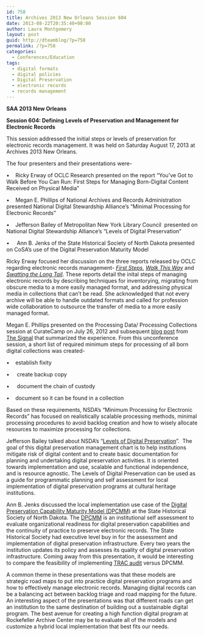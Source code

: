 ```yaml
---
id: 758
title: Archives 2013 New Orleans Session 604
date: 2013-08-22T20:35:40+00:00
author: Laura Montgomery
layout: post
guid: http://dteamblog/?p=758
permalink: /?p=758
categories:
  - Conferences/Education
tags:
  - digital formats
  - digital policies
  - Digital Preservation
  - electronic records
  - records management
---
```

**SAA 2013 New Orleans**
  
**Session 604: Defining Levels of Preservation and Management for Electronic Records**

This session addressed the initial steps or levels of preservation for electronic records management. It was held on Saturday August 17, 2013 at Archives 2013 New Orleans.
  
<!--more-->


  
The four presenters and their presentations were-

•    Ricky Erway of OCLC Research presented on the report “You’ve Got to Walk Before You Can Run: First Steps for Managing Born-Digital Content Received on Physical Media”
  
•    Megan E. Phillips of National Archives and Records Administration presented National Digital Stewardship Alliance’s “Minimal Processing for Electronic Records”
  
•    Jefferson Bailey of Metropolitan New York Library Council  presented on National Digital Stewardship Alliance’s “Levels of Digital Preservation”
  
•     Ann B. Jenks of the State Historical Society of North Dakota presented on CoSA’s use of the Digital Preservation Maturity Model

Ricky Erway focused her discussion on the three reports released by OCLC regarding electronic records management- _[First Steps](http://www.oclc.org/content/dam/research/publications/library/2012/2012-06.pdf?urlm=168601 "First Steps")_, _[Walk This Way](http://www.oclc.org/content/dam/research/publications/library/2013/2013-02.pdf "Walk This Way")_ and _[Swatting the Long Tail](http://www.oclc.org/content/dam/research/publications/library/2012/2012-08.pdf "Swatting the Long Tail")_. These reports detail the inital steps of managing electronic records by describing techniques for inventorying, migrating from obscure media to a more easily managed format, and addressing physical media in collections that can’t be read. She acknowledged that not every archive will be able to handle outdated formats and called for profession wide collaboration to outsource the transfer of media to a more easily managed format.

Megan E. Phillips presented on the Processing Data/ Processing Collections session at CurateCamp on July 26, 2012 and subsequent [blog post](http://blogs.loc.gov/digitalpreservation/2012/08/more-product-less-process-for-born-digital-collections-reflections-on-curatecamp-processing/ "blog post") from [The Signal](http://blogs.loc.gov/digitalpreservation/about/ "The Signal") that summarized the experience. From this unconference session, a short list of required minimum steps for processing of all born digital collections was created-

•    establish fixity
  
•     create backup copy
  
•     document the chain of custody
  
•    document so it can be found in a collection

Based on these requirements, NSDA’s “Minimum Processing for Electronic Records” has focused on realistically scalable processing methods, minimal processing procedures to avoid backlog creation and how to wisely allocate resources to maximize processing for collections.

Jefferson Bailey talked about NSDA’s “[Levels of Digital Preservation](http://www.digitalpreservation.gov/ndsa/activities/levels.html "Levels of Digital Preservation")”.  The goal of this digital preservation management chart is to help institutions mitigate risk of digital content and to create basic documentation for planning and undertaking digital preservation activities. It is oriented towards implementation and use, scalable and functional independence, and is resource agnostic. The Levels of Digital Preservation can be used as a guide for programmatic planning and self assessment for local implementation of digital preservation programs at cultural heritage institutions.

Ann B. Jenks discussed the local implementation use case of the [Digital Preservation Capability Maturity Model (DPCMM)](https://doc-04-0g-docsviewer.googleusercontent.com/viewer/securedownload/va7k288pkin8t1tv5qm0lkfjtd67vol3/ehg8v9rou0f34e5rqu17vlmocsarjc2p/1377180000000/ZXhwbG9yZXI=/AGZ5hq9ofVE7HsKYZWE5DjJ6UY6x/MEJ3YnF0d3J2S0hva1IzZzBSVlI0Ym1OSVdqZw==?a=gp&filename=Ashley_DPCMM+White+Paper_February+2013.pdf&chan=EAAAAPa57etcmvIkiuUZ0dsJCqgiRBAXReo/1/aClWvsTHtX&docid=5882edd6a30076a80c6aaba085f560d8|a750f0cad0443098a1b10a1a32708b70&sec=AHSqidZPbS96lulgbZ7XDU1RnkGWX1HK1KeCcGjThotaPPkz6TjQ1-SMLxF9rWZBV1jm1s-PmHJ6 "Digital Preservation Capability Maturity Model (DPCMM)") at the State Historical Society of North Dakota. The [DPCMM](http://lib.stanford.edu/files/pasig-jan2012/12F2%20Digital%20Preservation%20Capability%20Maturity%20Model%20in%20Action.pdf "DPCMM") is an institutional self assessment to evaluate organizational readiness for digital preservation capabilities and the continuity of practice to preserve electronic records. The State Historical Society had executive level buy in for the assessment and implementation of digital preservation infrastructure. Every two years the institution updates its policy and assesses its quality of digital preservation infrastructure. Coming away from this presentation, it would be interesting to compare the feasibility of implementing [TRAC audit](http://public.ccsds.org/publications/archive/652x0m1.pdf "TRAC audit") versus DPCMM.

A common theme in these presentations was that these models are strategic road maps to put into practice digital preservation programs and how to effectively manage electronic records. Managing digital records can be a balancing act between backlog triage and road mapping for the future.  An interesting aspect of the presentations was that different roads can get an institution to the same destination of building out a sustainable digital program. The best avenue for creating a high function digital program at Rockefeller Archive Center may be to evaluate all of the models and customize a hybrid local implementation that best fits our needs.